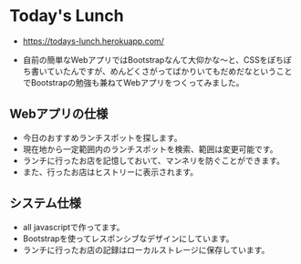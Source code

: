 # Today's Lunch

- https://todays-lunch.herokuapp.com/

- 自前の簡単なWebアプリではBootstrapなんて大仰かな〜と、CSSをぽちぽち書いていたんですが、めんどくさがってばかりいてもだめだなということでBootstrapの勉強も兼ねてWebアプリをつくってみました。

## Webアプリの仕様

- 今日のおすすめランチスポットを探します。
- 現在地から一定範囲内のランチスポットを検索、範囲は変更可能です。
- ランチに行ったお店を記憶しておいて、マンネリを防ぐことができます。
- また、行ったお店はヒストリーに表示されます。

## システム仕様

- all javascriptで作ってます。
- Bootstrapを使ってレスポンシブなデザインにしています。
- ランチに行ったお店の記録はローカルストレージに保存しています。